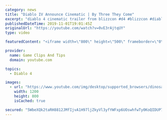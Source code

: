 ```yaml
---
category: news
title: "Diablo IV Announce Cinematic | By Three They Come"
excerpt: "diablo 4 cinematic trailer from blizzcon #d4 #blizzcon #diablo."
publishedDateTime: 2019-11-01T19:01:45Z
originalUrl: "https://youtube.com/watch?v=0vE3rAjtqUY"
type: video

featuredContent: "<iframe width=\"800\" height=\"500\" frameborder=\"0\" src=\"https://www.youtube.com/embed/0vE3rAjtqUY\" allow=\"accelerometer; autoplay; encrypted-media; gyroscope; picture-in-picture\" allowfullscreen></iframe>"

provider:
  name: Game Clips And Tips
  domain: youtube.com

topics:
  - Diablo 4

images:
  - url: "https://www.youtube.com/img/desktop/supported_browsers/dinosaur.png"
    width: 1200
    height: 800
    isCached: true

secured: "5WbeXQk2taRH8812JMfIjvA1H97ljZkyVl3yfYWFxp6UOswhfwTy0KoQIDUP77GGl+6cV5vEBCv3EMBuEWdzCNqnG0L/z3xIuIWOsSCfAN71mZPQcyAK5PG94C59TEFso7D/wE7d3Hji/CiHSuBuVA1K7wLGz6+2X1Qdh4L/9uK5eBkAG/n+Ne7nASv4NnfPdPzRt6xVii389kD4e9ZUCei/q0279b5qhT5OVvbCkaAW10Tz95Jj1Rs33OgFoMOqMuoZgdNHJCH/tem4iRcSOpXHeM3G9b7h7aUnBm1m8p6GIz2qcDv0xJeiwm7CY9w1Ciy2H6GwTLezPG2xFxcTRN3WoXXN6etD3cWUDeHbHCpaUyBwD2Ofq+wPpN4hkcDWkgMC9DvOUmC134B1QgpNfw==;kRtAiEZ/NZUFV6UNqKDtGA=="
---
```


